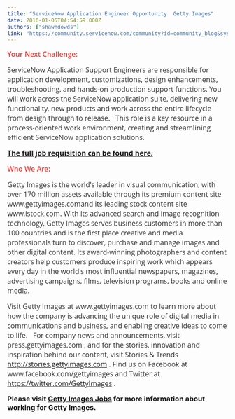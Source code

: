 ```yaml
---
title: "ServiceNow Application Engineer Opportunity  Getty Images"
date: 2016-01-05T04:54:59.000Z
authors: ["shawndowds"]
link: "https://community.servicenow.com/community?id=community_blog&sys_id=f55e6aaddbd0dbc01dcaf3231f96196c"
---
```

<p><span style="font-weight: 600; font-family: 'Open Sans', sans-serif; color: #e23d39; font-size: 12pt;">Your Next Challenge:</span></p><p><span style="color: #333333; font-family: 'Open Sans', sans-serif; font-size: 12pt;">ServiceNow Application Support Engineers are responsible for application development, customizations, design enhancements, troubleshooting, and hands-on production support functions. You will work across the ServiceNow application suite, delivering new functionality, new products and work across the entire lifecycle from design through to release.   This role is a key resource in a process-oriented work environment, creating and streamlining efficient ServiceNow application solutions.</span></p><p><span style="color: #333333; font-size: 12pt; font-family: 'Open Sans', sans-serif;"><strong><a title="p.jobvite.com/m?3AEIKhws" href="http://app.jobvite.com/m?3AEIKhws">The full job requisition can be found here.</a></strong></span></p><p></p><p><span style="font-size: 12pt;"><span style="font-weight: 600; font-family: 'Open Sans', sans-serif; color: #e23d39;">Who We Are:</span><span style="color: #333333; font-family: 'Open Sans', sans-serif;"><span style="color: #e23d39;">   </span> </span></span></p><p><span style="color: #333333; font-size: 12pt; font-family: 'Open Sans', sans-serif;">Getty Images is the world's leader in visual communication, with over 170 million assets available through its premium content site www.gettyimages.comand its leading stock content site www.istock.com. With its advanced search and image recognition technology, Getty Images serves business customers in more than 100 countries and is the first place creative and media professionals turn to discover, purchase and manage images and other digital content. Its award-winning photographers and content creators help customers produce inspiring work which appears every day in the world's most influential newspapers, magazines, advertising campaigns, films, television programs, books and online media.     </span></p><p></p><p><span style="font-size: 12pt;"><span style="color: #333333; font-family: 'Open Sans', sans-serif;">Visit Getty Images at www.gettyimages.com to learn more about how the company is advancing the unique role of digital media in communications and business, and enabling creative ideas to come to life.   For company news and announcements, visit press.gettyimages.com , and for the stories, innovation and inspiration behind our content, visit Stories &amp; Trends </span><span style="font-family: 'Open Sans', sans-serif; color: #333333;"><a title="" _jive_internal="true" href="/stories.gettyimages.com" rel="nofollow" target="_blank">http://stories.gettyimages.com</a></span><span style="color: #333333; font-family: 'Open Sans', sans-serif;"> . Find us on Facebook at </span><span style="font-family: 'Open Sans', sans-serif; color: #333333;">www.facebook.com/gettyimages</span><span style="color: #333333; font-family: 'Open Sans', sans-serif;"> and Twitter at </span><span style="font-family: 'Open Sans', sans-serif; color: #333333;"><a title="" _jive_internal="true" href="/twitter.com/GettyImages" rel="nofollow" target="_blank">https://twitter.com/GettyImages</a></span><span style="color: #333333; font-family: 'Open Sans', sans-serif;"> .   </span></span><span style="font-weight: 600; font-family: 'Open Sans', sans-serif; color: #333333; font-size: 13px; background-position: no-repeat;">   </span></p><p></p><p><span style="font-size: 12pt;"><strong>Please visit <a href="http://www.gettyimagesjobs.com/" title="http://www.gettyimagesjobs.com/">Getty Images Jobs</a> for more information about working for Getty Images.</strong></span></p>